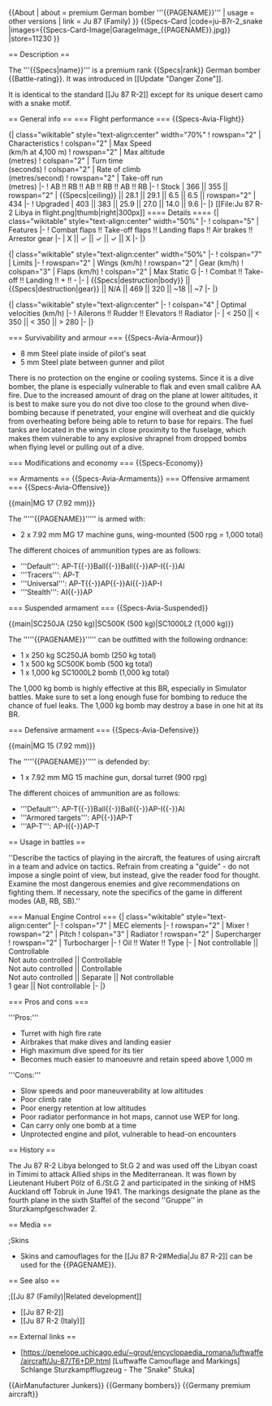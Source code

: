 {{About
| about = premium German bomber '''{{PAGENAME}}'''
| usage = other versions
| link = Ju 87 (Family)
}}
{{Specs-Card
|code=ju-87r-2_snake
|images={{Specs-Card-Image|GarageImage_{{PAGENAME}}.jpg}}
|store=11230
}}

== Description ==
<!-- ''In the description, the first part should be about the history of and the creation and combat usage of the aircraft, as well as its key features. In the second part, tell the reader about the aircraft in the game. Insert a screenshot of the vehicle, so that if the novice player does not remember the vehicle by name, he will immediately understand what kind of vehicle the article is talking about.'' -->
The '''{{Specs|name}}''' is a premium rank {{Specs|rank}} German bomber {{Battle-rating}}. It was introduced in [[Update "Danger Zone"]].

It is identical to the standard [[Ju 87 R-2]] except for its unique desert camo with a snake motif.

== General info ==
=== Flight performance ===
{{Specs-Avia-Flight}}
<!-- ''Describe how the aircraft behaves in the air. Speed, manoeuvrability, acceleration and allowable loads - these are the most important characteristics of the vehicle.'' -->

{| class="wikitable" style="text-align:center" width="70%"
! rowspan="2" | Characteristics
! colspan="2" | Max Speed<br>(km/h at 4,100 m)
! rowspan="2" | Max altitude<br>(metres)
! colspan="2" | Turn time<br>(seconds)
! colspan="2" | Rate of climb<br>(metres/second)
! rowspan="2" | Take-off run<br>(metres)
|-
! AB !! RB !! AB !! RB !! AB !! RB
|-
! Stock
| 366 || 355 || rowspan="2" | {{Specs|ceiling}} || 28.1 || 29.1 || 6.5 || 6.5 || rowspan="2" | 434
|-
! Upgraded
| 403 || 383 || 25.9 || 27.0 || 14.0 || 9.6
|-
|}
[[File:Ju 87 R-2 Libya in flight.png|thumb|right|300px]]
==== Details ====
{| class="wikitable" style="text-align:center" width="50%"
|-
! colspan="5" | Features
|-
! Combat flaps !! Take-off flaps !! Landing flaps !! Air brakes !! Arrestor gear
|-
| X || ✓ || ✓ || ✓ || X     <!-- ✓ -->
|-
|}

{| class="wikitable" style="text-align:center" width="50%"
|-
! colspan="7" | Limits
|-
! rowspan="2" | Wings (km/h)
! rowspan="2" | Gear (km/h)
! colspan="3" | Flaps (km/h)
! colspan="2" | Max Static G
|-
! Combat !! Take-off !! Landing !! + !! -
|-
| {{Specs|destruction|body}} || {{Specs|destruction|gear}} || N/A || 469 || 320 || ~18 || ~7
|-
|}

{| class="wikitable" style="text-align:center"
|-
! colspan="4" | Optimal velocities (km/h)
|-
! Ailerons !! Rudder !! Elevators !! Radiator
|-
| < 250 || < 350 || < 350 || > 280
|-
|}

=== Survivability and armour ===
{{Specs-Avia-Armour}}
<!-- ''Examine the survivability of the aircraft. Note how vulnerable the structure is and how secure the pilot is, whether the fuel tanks are armoured, etc. Describe the armour, if there is any, and also mention the vulnerability of other critical aircraft systems.'' -->
* 8 mm Steel plate inside of pilot's seat
* 5 mm Steel plate between gunner and pilot

There is no protection on the engine or cooling systems. Since it is a dive bomber, the plane is especially vulnerable to flak and even small calibre AA fire. Due to the increased amount of drag on the plane at lower altitudes, it is best to make sure you do not dive too close to the ground when dive-bombing because if penetrated, your engine will overheat and die quickly from overheating before being able to return to base for repairs. The fuel tanks are located in the wings in close proximity to the fuselage, which makes them vulnerable to any explosive shrapnel from dropped bombs when flying level or pulling out of a dive.

=== Modifications and economy ===
{{Specs-Economy}}

== Armaments ==
{{Specs-Avia-Armaments}}
=== Offensive armament ===
{{Specs-Avia-Offensive}}
<!-- ''Describe the offensive armament of the aircraft, if any. Describe how effective the cannons and machine guns are in a battle, and also what belts or drums are better to use. If there is no offensive weaponry, delete this subsection.'' -->
{{main|MG 17 (7.92 mm)}}

The '''''{{PAGENAME}}''''' is armed with:

* 2 x 7.92 mm MG 17 machine guns, wing-mounted (500 rpg = 1,000 total)

The different choices of ammunition types are as follows:

* '''Default''': AP-T{{-}}Ball{{-}}Ball{{-}}AP-I{{-}}AI
* '''Tracers''': AP-T
* '''Universal''': AP-T{{-}}AP{{-}}AI{{-}}AP-I
* '''Stealth''': AI{{-}}AP

=== Suspended armament ===
{{Specs-Avia-Suspended}}
<!-- ''Describe the aircraft's suspended armament: additional cannons under the wings, bombs, rockets and torpedoes. This section is especially important for bombers and attackers. If there is no suspended weaponry remove this subsection.'' -->
{{main|SC250JA (250 kg)|SC500K (500 kg)|SC1000L2 (1,000 kg)}}

The '''''{{PAGENAME}}''''' can be outfitted with the following ordnance:

* 1 x 250 kg SC250JA bomb (250 kg total)
* 1 x 500 kg SC500K bomb (500 kg total)
* 1 x 1,000 kg SC1000L2 bomb (1,000 kg total)

The 1,000 kg bomb is highly effective at this BR, especially in Simulator battles. Make sure to set a long enough fuse for bombing to reduce the chance of fuel leaks. The 1,000 kg bomb may destroy a base in one hit at its BR.

=== Defensive armament ===
{{Specs-Avia-Defensive}}
<!-- ''Defensive armament with turret machine guns or cannons, crewed by gunners. Examine the number of gunners and what belts or drums are better to use. If defensive weaponry is not available, remove this subsection.'' -->
{{main|MG 15 (7.92 mm)}}

The '''''{{PAGENAME}}''''' is defended by:

* 1 x 7.92 mm MG 15 machine gun, dorsal turret (900 rpg)

The different choices of ammunition are as follows:

* '''Default''': AP-T{{-}}Ball{{-}}Ball{{-}}AP-I{{-}}AI
* '''Armored targets''': AP{{-}}AP-T
* '''AP-T''': AP-I{{-}}AP-T

== Usage in battles ==
<!-- ''Describe the tactics of playing in the aircraft, the features of using aircraft in a team and advice on tactics. Refrain from creating a "guide" - do not impose a single point of view, but instead, give the reader food for thought. Examine the most dangerous enemies and give recommendations on fighting them. If necessary, note the specifics of the game in different modes (AB, RB, SB).'' -->
''Describe the tactics of playing in the aircraft, the features of using aircraft in a team and advice on tactics. Refrain from creating a "guide" - do not impose a single point of view, but instead, give the reader food for thought. Examine the most dangerous enemies and give recommendations on fighting them. If necessary, note the specifics of the game in different modes (AB, RB, SB).''

=== Manual Engine Control ===
{| class="wikitable" style="text-align:center"
|-
! colspan="7" | MEC elements
|-
! rowspan="2" | Mixer
! rowspan="2" | Pitch
! colspan="3" | Radiator
! rowspan="2" | Supercharger
! rowspan="2" | Turbocharger
|-
! Oil !! Water !! Type
|-
| Not controllable || Controllable<br>Not auto controlled || Controllable<br>Not auto controlled || Controllable<br>Not auto controlled || Separate || Not controllable<br>1 gear || Not controllable
|-
|}

=== Pros and cons ===
<!-- ''Summarise and briefly evaluate the vehicle in terms of its characteristics and combat effectiveness. Mark its pros and cons in the bulleted list. Try not to use more than 6 points for each of the characteristics. Avoid using categorical definitions such as "bad", "good" and the like - use substitutions with softer forms such as "inadequate" and "effective".'' -->

'''Pros:'''

* Turret with high fire rate
* Airbrakes that make dives and landing easier
* High maximum dive speed for its tier
* Becomes much easier to manoeuvre and retain speed above 1,000 m

'''Cons:'''

* Slow speeds and poor maneuverability at low altitudes
* Poor climb rate
* Poor energy retention at low altitudes
* Poor radiator performance in hot maps, cannot use WEP for long.
* Can carry only one bomb at a time
* Unprotected engine and pilot, vulnerable to head-on encounters

== History ==
<!-- ''Describe the history of the creation and combat usage of the aircraft in more detail than in the introduction. If the historical reference turns out to be too long, take it to a separate article, taking a link to the article about the vehicle and adding a block "/History" (example: <nowiki>https://wiki.warthunder.com/(Vehicle-name)/History</nowiki>) and add a link to it here using the <code>main</code> template. Be sure to reference text and sources by using <code><nowiki><ref></ref></nowiki></code>, as well as adding them at the end of the article with <code><nowiki><references /></nowiki></code>. This section may also include the vehicle's dev blog entry (if applicable) and the in-game encyclopedia description (under <code><nowiki>=== In-game description ===</nowiki></code>, also if applicable).'' -->
The Ju 87 R-2 Libya belonged to St.G 2 and was used off the Libyan coast in Timimi to attack Allied ships in the Mediterranean. It was flown by Lieutenant Hubert Pölz of 6./St.G 2 and participated in the sinking of HMS Auckland off Tobruk in June 1941. The markings designate the plane as the fourth plane in the sixth Staffel of the second ''Gruppe'' in Sturzkampfgeschwader 2.

== Media ==
<!-- ''Excellent additions to the article would be video guides, screenshots from the game, and photos.'' -->

;Skins

* Skins and camouflages for the [[Ju 87 R-2#Media|Ju 87 R-2]] can be used for the {{PAGENAME}}.

== See also ==
<!-- ''Links to the articles on the War Thunder Wiki that you think will be useful for the reader, for example:''
* ''reference to the series of the aircraft;''
* ''links to approximate analogues of other nations and research trees.'' -->

;[[Ju 87 (Family)|Related development]]

* [[Ju 87 R-2]]
* [[Ju 87 R-2 (Italy)]]

== External links ==
<!-- ''Paste links to sources and external resources, such as:''
* ''topic on the official game forum;''
* ''other literature.'' -->

* [https://penelope.uchicago.edu/~grout/encyclopaedia_romana/luftwaffe/aircraft/Ju-87/T6+DP.html <nowiki>[Luftwaffe Camouflage and Markings]</nowiki> Schlange Sturzkampfflugzeug - The "Snake" Stuka]

{{AirManufacturer Junkers}}
{{Germany bombers}}
{{Germany premium aircraft}}